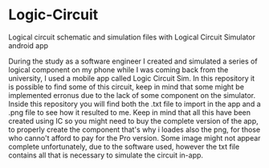 # Logic-Circuit
Logical circuit schematic and simulation files with Logical Circuit Simulator android app

During the study as a software engineer I created and simulated a series of logical component on my phone while I was coming back from the university, I used a mobile app called Logic Circuit Sim. In this repository it is possible to find some of this circuit, keep in mind that some might be implemented erronus due to the lack of some component on the simulator. Inside this repository you will find both the .txt file to import in the app and a .png file to see how it resulted to me. Keep in mind that all this have been created using IC so you might need to buy the complete version of the app, to properly create the component that's why i loades also the png, for those who canno't afford to pay for the Pro version. Some image might not appear complete unfortunately, due to the software used, however the txt file contains all that is necessary to simulate the circuit in-app.
